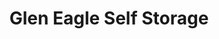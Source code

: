---
title: "Glen Eagle Self Storage"
url: /colorado-springs/glen-eagle-self-storage/
shop: Mieten
---